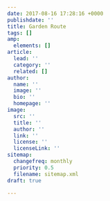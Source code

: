 ```yaml
---
date: 2017-08-16 17:28:16 +0000
publishdate: ''
title: Garden Route
tags: []
amp:
  elements: []
article:
  lead: ''
  category: ''
  related: []
author:
  name: ''
  image: ''
  bio: ''
  homepage: ''
image:
  src: ''
  title: ''
  author: ''
  link: ''
  license: ''
  licenseLink: ''
sitemap:
  changefreq: monthly
  priority: 0.5
  filename: sitemap.xml
draft: true

---
```

